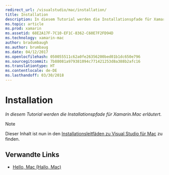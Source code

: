 ```yaml
---
redirect_url: /visualstudio/mac/installation/
title: Installation
description: In diesem Tutorial werden die Installationspfade für Xamarin.Mac erläutert.
ms.topic: article
ms.prod: xamarin
ms.assetid: 68E2A17F-7C10-EF1C-8362-C60E7F2FD94D
ms.technology: xamarin-mac
author: bradumbaugh
ms.author: brumbaug
ms.date: 04/12/2017
ms.openlocfilehash: 050055511c62a0fe26356200bed01b1dc650e796
ms.sourcegitcommit: 7b88081a979381094c771421253d8a388b2afc16
ms.translationtype: HT
ms.contentlocale: de-DE
ms.lasthandoff: 03/30/2018
---
```

# <a name="installation"></a>Installation

_In diesem Tutorial werden die Installationspfade für Xamarin.Mac erläutert._

> [!NOTE]
> Dieser Inhalt ist nun in den [Installationsleitfäden zu Visual Studio für Mac](https://docs.microsoft.com/visualstudio/mac/installation) zu finden.


## <a name="related-links"></a>Verwandte Links

- [Hello, Mac (Hallo, Mac)](~/mac/get-started/hello-mac.md)
